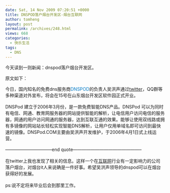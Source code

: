 ```yaml
---
date: Sat, 14 Nov 2009 07:20:51 +0000
title: DNSPOD落户烟台开发区-烟台互联网
author: tomheng
layout: post
permalink: /archives/248.html
views: 668
categories:
  - 快乐生活
tags:
  - DNS
---
```

今天读到一则新闻：dnspod落户烟台开发区。

原文如下：

<p style="margin-top: 0.6em; margin-right: 0px; margin-bottom: 1.2em; margin-left: 0px; padding: 0px;">
  今日，国内知名的免费dns服务商<a style="color: #027ac6; text-decoration: none;" href="https://www.dnspod.com/" target="_self">DNSPOD</a>的负责人吴洪声通过<a class="wpgallery" title="twitter" href="http://blog.webfuns.net/archives/tag/twitter" target="_blank">twitter</a>，QQ群等多种渠道对外宣布，将会在15号在山东烟台开发区软件园正式开业。
</p>

<p style="margin-top: 0.6em; margin-right: 0px; margin-bottom: 1.2em; margin-left: 0px; padding: 0px;">
  DNSPod 建立于2006年3月份，是一款免费智能DNS产品。DNSPod 可以为同时有电信、网通、教育网服务器的网站提供智能的解析，让电信用户访问电信的服务器，网通的用户访问网通的服务器，达到互联互通的效果。能够让使用双线路或拥有多镜像的网站站长轻松实现智能DNS解析，让用户仅用单域名即可访问到最快速的镜像。DNSPod.COM主要由吴洪声开发维护，于2006年4月1日式上线运营。
</p>

<p style="margin-top: 0.6em; margin-right: 0px; margin-bottom: 1.2em; margin-left: 0px; padding: 0px;">
  &#8212;&#8212;&#8212;&#8212;&#8212;&#8212;&#8212;&#8212;&#8212;&#8212;&#8211;end quote&#8212;&#8212;&#8212;&#8212;&#8212;&#8212;&#8212;&#8212;&#8212;&#8212;&#8212;&#8212;&#8212;&#8212;&#8212;&#8211;
</p>

<p style="margin-top: 0.6em; margin-right: 0px; margin-bottom: 1.2em; margin-left: 0px; padding: 0px;">
  在twitter上我也发现了相关的信息。这样一个在<a class="wpgallery" title="趣味互联网" href="http://blog.webfuns.net" target="_blank">互联网</a>行业有一定影响力的公司落户烟台，对烟台it人来说确是一件好事。希望吴洪声领导的dnspod可以在烟台获得好的发展。
</p>

<p style="margin-top: 0.6em; margin-right: 0px; margin-bottom: 1.2em; margin-left: 0px; padding: 0px;">
  ps:说不定将来毕业后会到那里工作。
</p>
